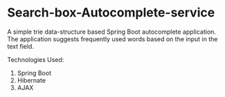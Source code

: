 # Search-box-Autocomplete-service
A simple trie data-structure based Spring Boot autocomplete application. The application suggests frequently used words based on the input in the text field.

Technologies Used:
1. Spring Boot
2. Hibernate
3. AJAX


